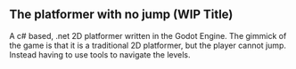 ## The platformer with no jump (WIP Title)
A c# based, .net 2D platformer written in the Godot Engine. The gimmick of the game is that it is a traditional 2D platformer, but the player cannot jump. Instead having to use tools to navigate the levels.

